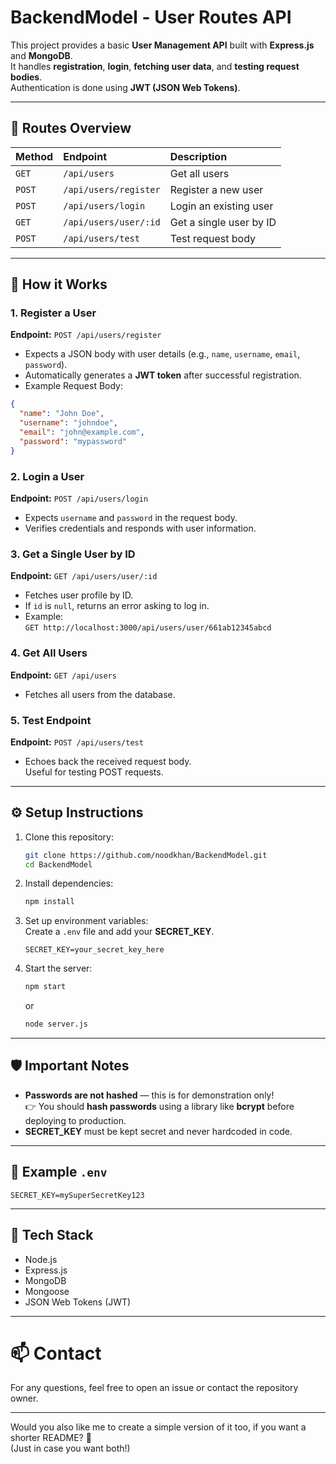 # BackendModel - User Routes API

This project provides a basic **User Management API** built with **Express.js** and **MongoDB**.  
It handles **registration**, **login**, **fetching user data**, and **testing request bodies**.  
Authentication is done using **JWT (JSON Web Tokens)**.

---

## 📂 Routes Overview

| Method | Endpoint | Description |
|:------|:---------|:------------|
| `GET` | `/api/users` | Get all users |
| `POST` | `/api/users/register` | Register a new user |
| `POST` | `/api/users/login` | Login an existing user |
| `GET` | `/api/users/user/:id` | Get a single user by ID |
| `POST` | `/api/users/test` | Test request body |

---

## 🚀 How it Works

### 1. Register a User
**Endpoint:** `POST /api/users/register`

- Expects a JSON body with user details (e.g., `name`, `username`, `email`, `password`).
- Automatically generates a **JWT token** after successful registration.
- Example Request Body:
```json
{
  "name": "John Doe",
  "username": "johndoe",
  "email": "john@example.com",
  "password": "mypassword"
}
```

### 2. Login a User
**Endpoint:** `POST /api/users/login`

- Expects `username` and `password` in the request body.
- Verifies credentials and responds with user information.

### 3. Get a Single User by ID
**Endpoint:** `GET /api/users/user/:id`

- Fetches user profile by ID.
- If `id` is `null`, returns an error asking to log in.
- Example:  
  `GET http://localhost:3000/api/users/user/661ab12345abcd`

### 4. Get All Users
**Endpoint:** `GET /api/users`

- Fetches all users from the database.

### 5. Test Endpoint
**Endpoint:** `POST /api/users/test`

- Echoes back the received request body.  
Useful for testing POST requests.

---

## ⚙️ Setup Instructions

1. Clone this repository:
   ```bash
   git clone https://github.com/noodkhan/BackendModel.git
   cd BackendModel
   ```

2. Install dependencies:
   ```bash
   npm install
   ```

3. Set up environment variables:  
   Create a `.env` file and add your **SECRET_KEY**.
   ```
   SECRET_KEY=your_secret_key_here
   ```

4. Start the server:
   ```bash
   npm start
   ```
   or
   ```bash
   node server.js
   ```

---

## 🛡️ Important Notes
- **Passwords are not hashed** — this is for demonstration only!  
  👉 You should **hash passwords** using a library like **bcrypt** before deploying to production.
- **SECRET_KEY** must be kept secret and never hardcoded in code.

---

## 📜 Example `.env`
```env
SECRET_KEY=mySuperSecretKey123
```

---

## 🧠 Tech Stack
- Node.js
- Express.js
- MongoDB
- Mongoose
- JSON Web Tokens (JWT)

---

# 📫 Contact
For any questions, feel free to open an issue or contact the repository owner.

---

Would you also like me to create a simple version of it too, if you want a shorter README? 🚀  
(Just in case you want both!)
